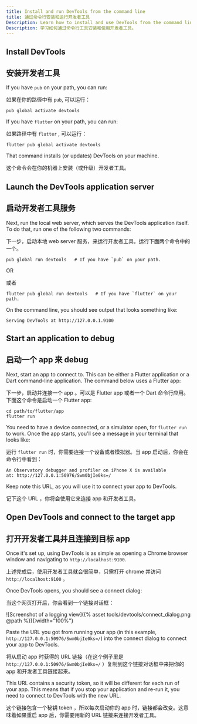 ```yaml
---
title: Install and run DevTools from the command line
title: 通过命令行安装和运行开发者工具
Description: Learn how to install and use DevTools from the command line.
Description: 学习如何通过命令行工具安装和使用开发者工具。
---
```


## Install DevTools

## 安装开发者工具

If you have `pub` on your path, you can run:

如果在你的路径中有 `pub`, 可以运行：

```
pub global activate devtools
```

If you have `flutter` on your path, you can run:

如果路径中有 `flutter` , 可以运行：

```
flutter pub global activate devtools
```

That command installs (or updates) DevTools on your machine.

这个命令会在你的机器上安装（或升级）开发者工具。

## Launch the DevTools application server

## 启动开发者工具服务

Next, run the local web server, which serves the DevTools
application itself. To do that, run one of the following
two commands:

下一步，启动本地 web server 服务，来运行开发者工具。运行下面两个命令中的一个。

```
pub global run devtools   # If you have `pub` on your path.
```

OR

或者

```
flutter pub global run devtools   # If you have `flutter` on your path.
```

On the command line, you should see output that looks something like:

```
Serving DevTools at http://127.0.0.1.9100
```

## Start an application to debug

## 启动一个 app 来 debug

Next, start an app to connect to. This can be either a Flutter application
or a Dart command-line application. The command below uses a Flutter app:

下一步，启动并连接一个 app 。可以是 Flutter app 或者一个 Dart 命令行应用。下面这个命令是启动一个 Flutter app:

```
cd path/to/flutter/app
flutter run
```

You need to have a device connected, or a simulator open, for
`flutter run` to work. Once the app starts, you'll see a
message in your terminal that looks like:

运行 `flutter run` 时，你需要连接一个设备或者模拟器。当 app 启动后，你会在命令行中看到：


```
An Observatory debugger and profiler on iPhone X is available
at: http://127.0.0.1:50976/Swm0bjIe0ks=/
```

Keep note this URL, as you will use it to connect your app to
DevTools.

记下这个 URL ，你将会使用它来连接 app 和开发者工具。

## Open DevTools and connect to the target app

## 打开开发者工具并且连接到目标 app

Once it's set up, using DevTools is as simple as opening a 
Chrome browser window and navigating to `http://localhost:9100`.

上述完成后，使用开发者工具就会很简单，只需打开 chrome 并访问 `http://localhost:9100` 。

Once DevTools opens, you should see a connect dialog:

当这个网页打开后，你会看到一个链接对话框：

![Screenshot of a logging view]({% asset tools/devtools/connect_dialog.png @path %}){:width="100%"}

Paste the URL you got from running your app (in this example,
`http://127.0.0.1:50976/Swm0bjIe0ks=/`) into the connect dialog
to connect your app to DevTools.

将从启动 app 时获得的 URL 链接（在这个例子里是 `http://127.0.0.1:50976/Swm0bjIe0ks=/` ）复制到这个链接对话框中来把你的 app 和开发者工具链接起来。

This URL contains a security token, so it will be different
for each run of your app. This means that if you stop your
application and re-run it, you need to connect to DevTools
with the new URL.

这个链接包含一个秘钥 token ，所以每次启动你的 app 时，链接都会改变。这意味着如果重启 app 后，你需要用新的 URL 链接来连接开发者工具。

